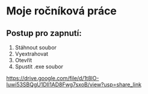 # Moje ročníková práce

## Postup pro zapnutí:

1. Stáhnout soubor
2. Vyextrahovat
3. Otevřít
4. Spustit .exe soubor

https://drive.google.com/file/d/1t8lO-Iuwi53SBQgU1DIl1AD8Fwg7sxoB/view?usp=share_link
